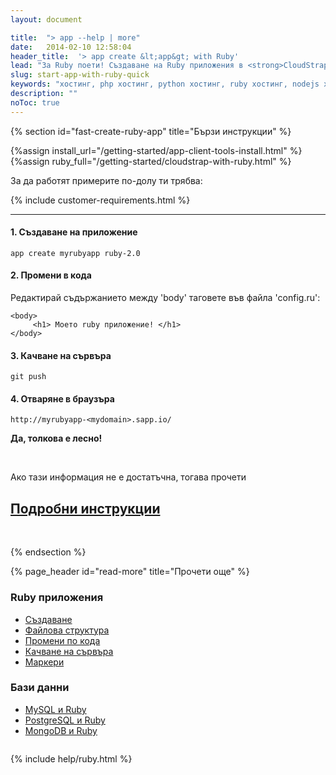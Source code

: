 ```yaml
---
layout: document

title:  "> app --help | more"
date:   2014-02-10 12:58:04
header_title:  '> app create &lt;app&gt; with Ruby'
lead: "За Ruby поети! Създаване на Ruby приложения в <strong>CloudStrap</strong> cloud за 5 минути"
slug: start-app-with-ruby-quick
keywords: "хостинг, php хостинг, python хостинг, ruby хостинг, nodejs хостинг"
description: ""
noToc: true
---
```


{% section id="fast-create-ruby-app" title="Бързи инструкции" %}

{%assign install_url="/getting-started/app-client-tools-install.html" %}
{%assign ruby_full="/getting-started/cloudstrap-with-ruby.html" %}

За да работят примерите по-долу ти трябва:

{% include customer-requirements.html %}

---

#### 1. Създаване на приложение

    app create myrubyapp ruby-2.0

#### 2. Промени в кода

Редактирай съдържанието между 'body' таговете във файла 'config.ru':

    <body>
         <h1> Моето ruby приложение! </h1>
    </body>

#### 3. Качване на сървъра

    git push

#### 4. Отваряне в браузъра

    http://myrubyapp-<mydomain>.sapp.io/

**Да, толкова е лесно!**

<br />

<div class="text-center">
  <p class="lead">Ако тази информация не е достатъчна, тогава прочети</p>
  <h2><a class="btn btn-primary btn-lg" href="{{ ruby_full }}" alt="Подробни инструкции за инсталиране на Ruby приложение">Подробни инструкции</a></h2>
</div>

<br />

{% endsection %}

<div class="document-content-section">
{% page_header id="read-more" title="Прочети още" %}

<section class="read-more no-border">
  <div class="row" style="overflow: hidden;">
    <div class="col-sm-6 col-md-4 col-xs-12">
      <div class="thumbnail">
        <div class="caption">
          <h3>Ruby приложения</h3>
          <ul class="list-unstyled">
              <li><a href="{{ ruby_full }}#create-ruby-app-in-details">Създаване</a></li>
              <li><a href="{{ ruby_full }}#file-structure">Файлова структура</a></li>
              <li><a href="{{ ruby_full }}#make-code-changes">Промени по кода</a></li>
              <li><a href="{{ ruby_full }}#deployment">Качване на сървъра</a></li>
              <li><a href="{{ ruby_full }}#markers">Маркери</a></li>
          </ul>
        </div>
      </div>
    </div>
    <div class="col-sm-6 col-md-4 col-xs-12">
      <div class="thumbnail">
        <div class="caption">
          <h3>Бази данни</h3>
          <ul class="list-unstyled">
             <li><a href="{{ ruby_full }}#add-mysql-to-app">MySQL и Ruby</a></li>
             <li><a href="{{ ruby_full }}#add-postgresql-to-app">PostgreSQL и Ruby</a></li>
             <li><a href="{{ ruby_full }}#add-mongo-to-app">MongoDB и Ruby</a></li>
          </ul>
        </div>
      </div>
    </div>
  </div>
</section>
</div>

{% include help/ruby.html %}